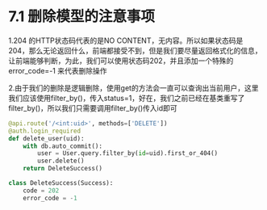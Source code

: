 # 7.1 删除模型的注意事项

1.204 的HTTP状态码代表的是NO CONTENT，无内容。所以如果状态码是204，那么无论返回什么，前端都接受不到，但是我们要尽量返回格式化的信息，让前端能够判断，为此，我们可以使用状态码202，并且添加一个特殊的error_code=-1 来代表删除操作


2.由于我们的删除是逻辑删除，使用get的方法会一直可以查询出当前用户，这里我们应该使用filter_by()，传入status=1，好在，我们之前已经在基类重写了filter_by()，所以我们只需要调用filter_by()传入id即可


```python
@api.route('/<int:uid>', methods=['DELETE'])
@auth.login_required
def delete_user(uid):
    with db.auto_commit():
        user = User.query.filter_by(id=uid).first_or_404()
        user.delete()
    return DeleteSuccess()
```

```python
class DeleteSuccess(Success):
    code = 202
    error_code = -1
```